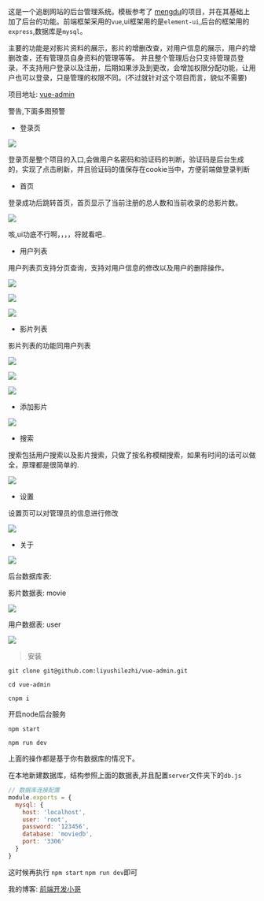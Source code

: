 
这是一个追剧网站的后台管理系统。模板参考了 [mengdu](https://github.com/mengdu)的项目，并在其基础上加了后台的功能。前端框架采用的`vue`,ui框架用的是`element-ui`,后台的框架用的`express`,数据库是`mysql`。

主要的功能是对影片资料的展示，影片的增删改查，对用户信息的展示，用户的增删改查，还有管理员自身资料的管理等等。 并且整个管理后台只支持管理员登录，不支持用户登录以及注册，后期如果涉及到更改，会增加权限分配功能，让用户也可以登录，只是管理的权限不同。(不过就针对这个项目而言，貌似不需要)


项目地址: [vue-admin](https://github.com/liyushilezhi/vue-admin)

警告,下面多图预警

- 登录页

![](http://oo9xy1zeh.bkt.clouddn.com/%E5%BE%AE%E4%BF%A1%E6%88%AA%E5%9B%BE_20180419114012.png)

登录页是整个项目的入口,会做用户名密码和验证码的判断，验证码是后台生成的，实现了点击刷新，并且验证码的值保存在cookie当中，方便前端做登录判断

- 首页

登录成功后跳转首页，首页显示了当前注册的总人数和当前收录的总影片数。

![](http://oo9xy1zeh.bkt.clouddn.com/%E5%BE%AE%E4%BF%A1%E6%88%AA%E5%9B%BE_20180419152727.png)

咳,ui功底不行啊，，，，将就看吧..

- 用户列表

用户列表页支持分页查询，支持对用户信息的修改以及用户的删除操作。

![](http://oo9xy1zeh.bkt.clouddn.com/%E5%BE%AE%E4%BF%A1%E6%88%AA%E5%9B%BE_20180419152845.png)

![](http://oo9xy1zeh.bkt.clouddn.com/%E5%BE%AE%E4%BF%A1%E6%88%AA%E5%9B%BE_20180419152947.png)

![](http://oo9xy1zeh.bkt.clouddn.com/%E5%BE%AE%E4%BF%A1%E6%88%AA%E5%9B%BE_20180419153020.png)

- 影片列表

影片列表的功能同用户列表

![](http://oo9xy1zeh.bkt.clouddn.com/%E5%BE%AE%E4%BF%A1%E6%88%AA%E5%9B%BE_20180419153135.png)

![](http://oo9xy1zeh.bkt.clouddn.com/%E5%BE%AE%E4%BF%A1%E6%88%AA%E5%9B%BE_20180419153145.png)

![](http://oo9xy1zeh.bkt.clouddn.com/%E5%BE%AE%E4%BF%A1%E6%88%AA%E5%9B%BE_20180419153154.png)

- 添加影片

![](http://oo9xy1zeh.bkt.clouddn.com/%E5%BE%AE%E4%BF%A1%E6%88%AA%E5%9B%BE_20180419153511.png)

- 搜索

搜索包括用户搜索以及影片搜索，只做了按名称模糊搜索，如果有时间的话可以做全，原理都是很简单的.

![](http://oo9xy1zeh.bkt.clouddn.com/%E5%BE%AE%E4%BF%A1%E6%88%AA%E5%9B%BE_20180419153648.png)

- 设置

设置页可以对管理员的信息进行修改

![](http://oo9xy1zeh.bkt.clouddn.com/%E5%BE%AE%E4%BF%A1%E6%88%AA%E5%9B%BE_20180419153737.png)

- 关于

![](http://oo9xy1zeh.bkt.clouddn.com/%E5%BE%AE%E4%BF%A1%E6%88%AA%E5%9B%BE_20180419153830.png)



后台数据库表:

影片数据表: movie

![](http://oo9xy1zeh.bkt.clouddn.com/%E5%BE%AE%E4%BF%A1%E6%88%AA%E5%9B%BE_20180419155133.png)

用户数据表: user

![](http://oo9xy1zeh.bkt.clouddn.com/%E5%BE%AE%E4%BF%A1%E6%88%AA%E5%9B%BE_20180419155118.png)

> 安装

`git clone git@github.com:liyushilezhi/vue-admin.git`

`cd vue-admin`

`cnpm i`

开启node后台服务

`npm start`  

`npm run dev`

上面的操作都是基于你有数据库的情况下。

在本地新建数据库，结构参照上面的数据表,并且配置`server`文件夹下的`db.js`

```javascript
// 数据库连接配置
module.exports = {
  mysql: {
    host: 'localhost',
    user: 'root',
    password: '123456',
    database: 'moviedb',
    port: '3306'
  }
}
```

这时候再执行 `npm start`  `npm run dev`即可

我的博客: [前端开发小哥](http://neverlove.me)